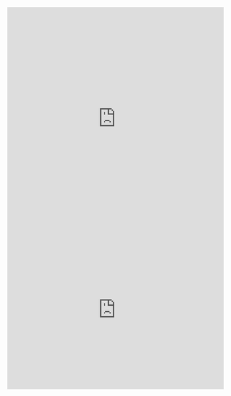 
<iframe width="100%" height="517" frameborder="0"
  src="https://observablehq.com/embed/e92ed2f66fedd789@136?cells=view2"></iframe>

<iframe width="100%" height="371" frameborder="0"
  src="https://observablehq.com/embed/e92ed2f66fedd789@135?cells=view"></iframe>
